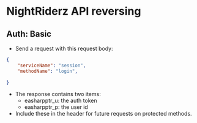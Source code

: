# NightRiderz API reversing
## Auth: Basic
- Send a request with this request body:
```json
{
    "serviceName": "session",
    "methodName": "login",
    
}
```
- The response contains two items:
    - easharpptr_u: the auth token
    - easharpptr_p: the user id
- Include these in the header for future requests on protected methods.
